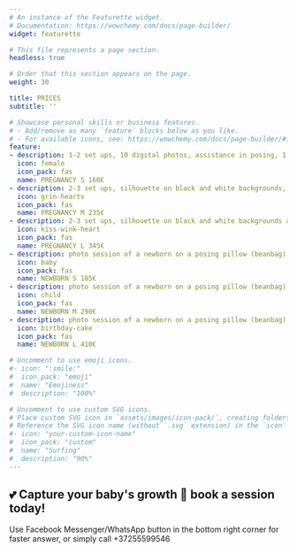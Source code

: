 ```yaml
---
# An instance of the Featurette widget.
# Documentation: https://wowchemy.com/docs/page-builder/
widget: featurette

# This file represents a page section.
headless: true

# Order that this section appears on the page.
weight: 30

title: PRICES
subtitle: ''

# Showcase personal skills or business features.
# - Add/remove as many `feature` blocks below as you like.
# - For available icons, see: https://wowchemy.com/docs/page-builder/#icons
feature:
- description: 1-2 set ups, 10 digital photos, assistance in posing, 1 hour of shooting in the studio.
  icon: female
  icon_pack: fas
  name: PREGNANCY S 160€
- description: 2-3 set ups, silhouette on black and white backgrounds, 15 digital photos, assistance in posing, 2 hours of shooting in the studio.
  icon: grin-hearts
  icon_pack: fas
  name: PREGNANCY M 235€
- description: 2-3 set ups, silhouette on black and white backgrounds and silhouette on a colored background (if desired), assistance in posing, 20 digital photos, makeup and curls (for 1 person), 2 hours of shooting in the studio.
  icon: kiss-wink-heart
  icon_pack: fas
  name: PREGNANCY L 345€
- description: photo session of a newborn on a posing pillow (beanbag), 7 digital photos, shooting for 2 hours in the studio, printed photos 10x15cm, USB drive with all retouched photos in individually designed packaging, retouching of additional photos 10 € / photo
  icon: baby
  icon_pack: fas
  name: NEWBORN S 185€
- description: photo session of a newborn on a posing pillow (beanbag) and in the props, 17 digital photos, family shots and photos with siblings, shooting for 2-3 hours in the studio, printed photos 10x15cm, USB drive with all retouched photos in individually designed packaging, retouching of additional photos 9 € / photo
  icon: child
  icon_pack: fas
  name: NEWBORN M 290€
- description: photo session of a newborn on a posing pillow (beanbag) and in the props, 30 digital photos, family shots and photos with siblings, shooting for 2-3 hours in the studio, printed photos 10x15cm, photobook 20 x 20 cm, USB drive with all retouched photos in individually designed packaging, retouching of additional photos 8 € / photo
  icon: birthday-cake
  icon_pack: fas
  name: NEWBORN L 410€

# Uncomment to use emoji icons.
#- icon: ":smile:"
#  icon_pack: "emoji"
#  name: "Emojiness"
#  description: "100%"  

# Uncomment to use custom SVG icons.
# Place custom SVG icon in `assets/images/icon-pack/`, creating folders if necessary.
# Reference the SVG icon name (without `.svg` extension) in the `icon` field.
#- icon: "your-custom-icon-name"
#  icon_pack: "custom"
#  name: "Surfing"
#  description: "90%"
---
```

## 💕 Capture your baby's growth 👶 book a session today!
Use Facebook Messenger/WhatsApp button in the bottom right corner for faster answer, or simply call +37255599546